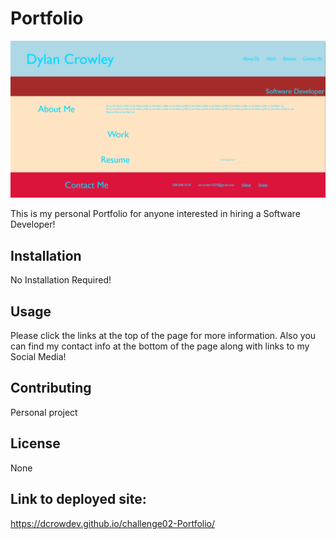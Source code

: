 # Portfolio

![portfolio-screenshot](./assets/images/portfolio.PNG)

This is my personal Portfolio for anyone interested in hiring a Software Developer!

## Installation

No Installation Required!

## Usage

Please click the links at the top of the page for more information. Also you can find my contact info at the bottom of the page along with links to my Social Media!

## Contributing

Personal project

## License

None

## Link to deployed site:

https://dcrowdev.github.io/challenge02-Portfolio/